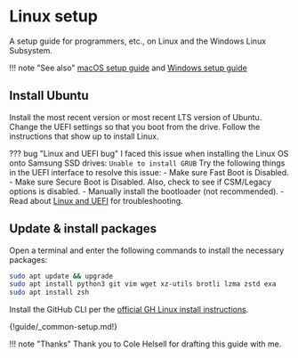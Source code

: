 # Linux setup

A setup guide for programmers, etc., on Linux and the Windows Linux Subsystem.

!!! note "See also"
    [macOS setup guide](macos-setup.md) and
    [Windows setup guide](windows-setup.md)

## Install Ubuntu

Install the most recent version or most recent LTS version of Ubuntu.
Change the UEFI settings so that you boot from the drive. Follow the instructions that show up
to install Linux.

??? bug "Linux and UEFI bug"
    I faced this issue when installing the Linux OS onto Samsung SSD drives:
    `Unable to install GRUB`
    Try the following things in the UEFI interface to resolve this issue:
    - Make sure Fast Boot is Disabled.
    - Make sure Secure Boot is Disabled. Also, check to see if CSM/Legacy options is disabled.
    - Manually install the bootloader (not recommended).
    - Read about [Linux and UEFI](https://www.rodsbooks.com/linux-uefi/) for troubleshooting.

## Update & install packages

Open a terminal and enter the following commands to install the necessary packages:

```bash
sudo apt update && upgrade
sudo apt install python3 git vim wget xz-utils brotli lzma zstd exa
sudo apt install zsh
```

Install the GitHub CLI per the
[official GH Linux install instructions](https://github.com/cli/cli/blob/trunk/docs/install_linux.md).

{!guide/_common-setup.md!}

!!! note "Thanks"
    Thank you to Cole Helsell for drafting this guide with me.

